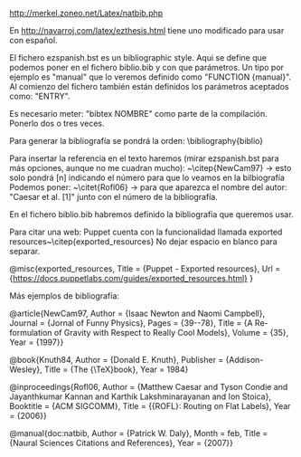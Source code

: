 http://merkel.zoneo.net/Latex/natbib.php

En http://navarroj.com/latex/ezthesis.html tiene uno modificado para usar con español.

El fichero ezspanish.bst es un bibliographic style.
Aqui se define que podemos poner en el fichero biblio.bib y con que parámetros.
Un tipo por ejemplo es "manual" que lo veremos definido como "FUNCTION {manual}".
Al comienzo del fichero también están definidos los parámetros aceptados como: "ENTRY".

Es necesario meter: "bibtex NOMBRE" como parte de la compilación. Ponerlo dos o tres veces.

Para generar la bibliografía se pondrá la orden:
\bibliography{biblio}

Para insertar la referencia en el texto haremos (mirar ezspanish.bst para más opciones, aunque no me cuadran mucho):
~\citep{NewCam97} -> esto solo pondrá [n] indicando el número para que lo veamos en la bilbiografía
Podemos poner:
~\citet{Rofl06} -> para que aparezca el nombre del autor: "Caesar et al. [1]" junto con el número de la bibliografía.

En el fichero biblio.bib habremos definido la bibliografía que queremos usar.


Para citar una web:
Puppet cuenta con la funcionalidad llamada exported resources~\citep{exported_resources}
No dejar espacio en blanco para separar.

@misc{exported_resources,
        Title = {Puppet - Exported resources},
        Url = {https://docs.puppetlabs.com/guides/exported_resources.html}
} 



Más ejemplos de bibliografía:

@article{NewCam97,
        Author = {Isaac Newton and Naomi Campbell},
        Journal = {Jornal of Funny Physics},
        Pages = {39--78},
        Title = {A Re-formulation of Gravity with Respect to Really Cool Models},
        Volume = {35},
        Year = {1997}}

@book{Knuth84,
        Author = {Donald E. Knuth},
        Publisher = {Addison-Wesley},
        Title = {The {\TeX}book},
        Year = 1984}

@inproceedings{Rofl06,
        Author = {Matthew Caesar and Tyson Condie and Jayanthkumar Kannan
                  and Karthik Lakshminarayanan and Ion Stoica},
        Booktitle = {ACM SIGCOMM},
        Title = {{ROFL}: Routing on Flat Labels},
        Year = {2006}}

@manual{doc:natbib,
        Author = {Patrick W. Daly},
        Month = feb,
        Title = {Naural Sciences Citations and References},
        Year = {2007}}
